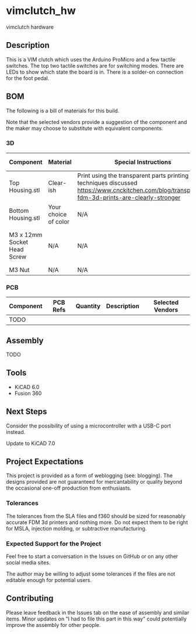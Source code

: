 # vimclutch_hw
vimclutch hardware

## Description
This is a VIM clutch which uses the Arduino ProMicro and a few tactile switches.  The top two tactile switches are for switching modes.  There are LEDs to show which state the board is in.  There is a solder-on connection for the foot pedal.

## BOM
The following is a bill of materials for this build.

Note that the selected vendors provide a suggestion of the component and the maker may choose to substitute with equivalent components.
### 3D
| Component | Material | Special Instructions | Selected Vendors |
| -- | -- | -- | -- |
|Top Housing.stl|Clear-ish|Print using the transparent parts printing techniques discussed https://www.cnckitchen.com/blog/transparent-fdm-3d-prints-are-clearly-stronger|N/A|
|Bottom Housing.stl|Your choice of color|N/A|N/A|
|M3 x 12mm Socket Head Screw |N/A|N/A|[McMaster Carr 91290A117](https://www.mcmaster.com/91290A117/) [Bolt Depot 13637](https://www.boltdepot.com/Product-Details.aspx?product=13637)|
|M3 Nut|N/A|N/A|TODO|

### PCB
| Component | PCB Refs | Quantity | Description | Selected Vendors |
| -- | -- | -- | -- | -- |
|TODO|

## Assembly
TODO

## Tools
* KiCAD 6.0
* Fusion 360

## Next Steps
Consider the possibility of using a microcontroller with a USB-C port instead.

Update to KiCAD 7.0

## Project Expectations
This project is provided as a form of weblogging (see: blogging).  The designs provided are not guaranteed for mercantability or quality beyond the occasional one-off production from enthusiasts.

### Tolerances
The tolerances from the SLA files and f360 should be sized for reasonably accurate FDM 3d printers and nothing more.  Do not expect them to be right for MSLA, injection molding, or subtractive manufacturing.

### Expected Support for the Project
Feel free to start a conversation in the Issues on GitHub or on any other social media sites.

The author may be willing to adjust some tolerances if the files are not editable enough for potential users.

## Contributing
Please leave feedback in the Issues tab on the ease of assembly and similar items.  Minor updates on "I had to file this part in this way" could potentially improve the assembly for other people.
